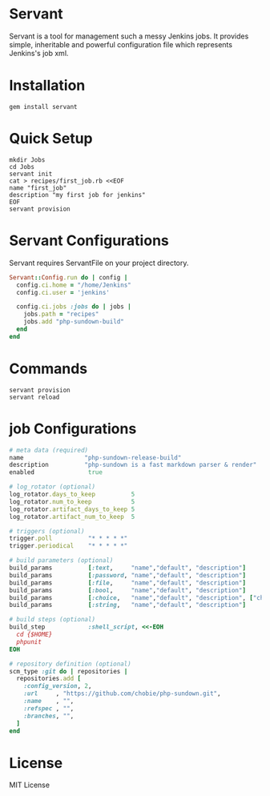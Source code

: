 # Servant

Servant is a tool for management such a messy Jenkins jobs.
It provides simple, inheritable and powerful configuration file which represents Jenkins's job xml.

# Installation

````
gem install servant
````

# Quick Setup

````
mkdir Jobs
cd Jobs
servant init
cat > recipes/first_job.rb <<EOF
name "first_job"
description "my first job for jenkins"
EOF
servant provision
````

# Servant Configurations

Servant requires ServantFile on your project directory.

````ruby
Servant::Config.run do | config |
  config.ci.home = "/home/Jenkins"
  config.ci.user = 'jenkins'

  config.ci.jobs :jobs do | jobs |
    jobs.path = "recipes"
    jobs.add "php-sundown-build"
  end
end
````

# Commands

````
servant provision
servant reload
````

# job Configurations

````ruby
# meta data (required)
name                 "php-sundown-release-build"
description          "php-sundown is a fast markdown parser & render"
enabled               true

# log_rotator (optional)
log_rotator.days_to_keep          5
log_rotator.num_to_keep           5
log_rotator.artifact_days_to_keep 5
log_rotator.artifact_num_to_keep  5

# triggers (optional)
trigger.poll          "* * * * *"
trigger.periodical    "* * * * *"

# build parameters (optional)
build_params          [:text,     "name","default", "description"]
build_params          [:password, "name","default", "description"]
build_params          [:file,     "name","default", "description"]
build_params          [:bool,     "name","default", "description"]
build_params          [:choice,   "name","default", "description", ["choices..."]]
build_params          [:string,   "name","default", "description"]

# build steps (optional)
build_step            :shell_script, <<-EOH
  cd {$HOME}
  phpunit
EOH

# repository definition (optional)
scm_type :git do | repositories |
  repositories.add [
    :config_version, 2,
    :url     , "https://github.com/chobie/php-sundown.git",
    :name    , "",
    :refspec , "",
    :branches, "",
  ]
end
````

# License

MIT License